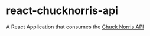 # react-chucknorris-api
A React Application that consumes the [Chuck Norris API](https://api.chucknorris.io/)    
